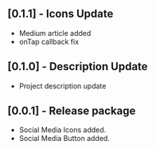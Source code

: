 ## [0.1.1] - Icons Update

* Medium article added
* onTap callback fix

## [0.1.0] - Description Update

* Project description update

## [0.0.1] - Release package

* Social Media Icons added.
* Social Media Button added.
